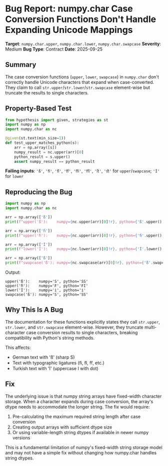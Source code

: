 # Bug Report: numpy.char Case Conversion Functions Don't Handle Expanding Unicode Mappings

**Target**: `numpy.char.upper`, `numpy.char.lower`, `numpy.char.swapcase`
**Severity**: Medium
**Bug Type**: Contract
**Date**: 2025-09-25

## Summary

The case conversion functions (`upper`, `lower`, `swapcase`) in `numpy.char` don't correctly handle Unicode characters that expand when case-converted. They claim to call `str.upper`/`str.lower`/`str.swapcase` element-wise but truncate the results to single characters.

## Property-Based Test

```python
from hypothesis import given, strategies as st
import numpy as np
import numpy.char as nc

@given(st.text(min_size=1))
def test_upper_matches_python(s):
    arr = np.array([s])
    numpy_result = nc.upper(arr)[0]
    python_result = s.upper()
    assert numpy_result == python_result
```

**Failing inputs**: `'ß'`, `'ﬁ'`, `'ﬂ'`, `'ﬀ'`, `'ﬃ'`, `'ﬄ'`, `'ﬅ'`, `'ﬆ'` for `upper`/`swapcase`; `'İ'` for `lower`

## Reproducing the Bug

```python
import numpy as np
import numpy.char as nc

arr = np.array(['ß'])
print(f"upper('ß'):    numpy={nc.upper(arr)[0]!r}, python={'ß'.upper()!r}")

arr = np.array(['ﬁ'])
print(f"upper('ﬁ'):    numpy={nc.upper(arr)[0]!r}, python={'ﬁ'.upper()!r}")

arr = np.array(['İ'])
print(f"lower('İ'):    numpy={nc.lower(arr)[0]!r}, python={'İ'.lower()!r}")

arr = np.array(['ß'])
print(f"swapcase('ß'): numpy={nc.swapcase(arr)[0]!r}, python={'ß'.swapcase()!r}")
```

Output:
```
upper('ß'):    numpy='S', python='SS'
upper('ﬁ'):    numpy='F', python='FI'
lower('İ'):    numpy='i', python='i̇'
swapcase('ß'): numpy='S', python='SS'
```

## Why This Is A Bug

The documentation for these functions explicitly states they call `str.upper`, `str.lower`, and `str.swapcase` element-wise. However, they truncate multi-character case conversion results to single characters, breaking compatibility with Python's string methods.

This affects:
- German text with 'ß' (sharp S)
- Text with typographic ligatures (ﬁ, ﬂ, ﬀ, etc.)
- Turkish text with 'İ' (uppercase I with dot)

## Fix

The underlying issue is that numpy string arrays have fixed-width character storage. When a character expands during case conversion, the array's dtype needs to accommodate the longer string. The fix would require:

1. Pre-calculating the maximum required string length after case conversion
2. Creating output arrays with sufficient dtype size
3. Or using variable-length string dtypes if available in newer numpy versions

This is a fundamental limitation of numpy's fixed-width string storage model and may not have a simple fix without changing how numpy.char handles string dtypes.